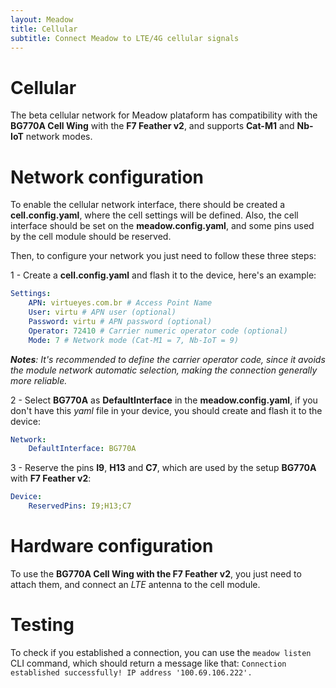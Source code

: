 ```yaml
---
layout: Meadow
title: Cellular
subtitle: Connect Meadow to LTE/4G cellular signals
---
```


#
#   Cellular

The beta cellular network for Meadow plataform has compatibility with the **BG770A Cell Wing** with the **F7 Feather v2**, and supports **Cat-M1** and **Nb-IoT** network modes.

#
#   Network configuration

To enable the cellular network interface, there should be created a **cell.config.yaml**, where the cell settings will be defined. Also, the cell interface should be set on the **meadow.config.yaml**, and some pins used by the cell module should be reserved.

Then, to configure your network you just need to follow these three steps:

1 - Create a **cell.config.yaml** and flash it to the device, here's an example:

```yaml
Settings:
    APN: virtueyes.com.br # Access Point Name
    User: virtu # APN user (optional)
    Password: virtu # APN password (optional)
    Operator: 72410 # Carrier numeric operator code (optional)
    Mode: 7 # Network mode (Cat-M1 = 7, Nb-IoT = 9)
```

***Notes**: It's recommended to define the carrier operator code, since it avoids the module network automatic selection, making the connection generally more reliable.*

2 - Select **BG770A** as **DefaultInterface** in the **meadow.config.yaml**, if you don't have this *yaml* file in your device, you should create and flash it to the device:

```yaml
Network:
    DefaultInterface: BG770A
```

3 - Reserve the pins **I9**, **H13** and **C7**, which are used by the setup **BG770A** with **F7 Feather v2**:

```yaml
Device:
    ReservedPins: I9;H13;C7
```

#
#   Hardware configuration

To use the **BG770A Cell Wing with the F7 Feather v2**, you just need to attach them, and connect an *LTE* antenna to the cell module.

#
#  Testing

To check if you established a connection, you can use the `meadow listen` CLI command, which should return a message like that:
`Connection established successfully! IP address '100.69.106.222'.`

